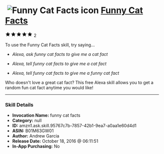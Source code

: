 # &nbsp;<img src="skill_icon" alt="Funny Cat Facts icon" width="36"> [Funny Cat Facts](http://alexa.amazon.com/#skills/amzn1.ask.skill.95767c7b-7857-42b1-9ea7-a0aa1e60d4d1)
![5 stars](../../images/ic_star_black_18dp_1x.png)![5 stars](../../images/ic_star_black_18dp_1x.png)![5 stars](../../images/ic_star_black_18dp_1x.png)![5 stars](../../images/ic_star_black_18dp_1x.png)![5 stars](../../images/ic_star_black_18dp_1x.png) 2

To use the Funny Cat Facts skill, try saying...

* *Alexa, ask funny cat facts to give me a cat fact*

* *Alexa, tell funny cat facts to give me a cat fact*

* *Alexa, tell funny cat facts to give me a funny cat fact*

Who doesn't love a great cat fact? This free Alexa skill allows you to get a random fun cat fact anytime you would like!

***

### Skill Details

* **Invocation Name:** funny cat facts
* **Category:** null
* **ID:** amzn1.ask.skill.95767c7b-7857-42b1-9ea7-a0aa1e60d4d1
* **ASIN:** B01M63GW01
* **Author:** Andrew Garcia
* **Release Date:** October 18, 2016 @ 06:11:51
* **In-App Purchasing:** No
